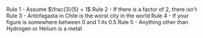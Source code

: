 Rule 1 - Assume $\frac{3}{5} = 1$
Rule 2 - If there is a factor of 2, there isn't
Rule 3 - Antofagasta in Chile is the worst city in the world
Rule 4 - If your figure is somewhere between 0 and 1 its 0.5
Rule 5 - Anything other than Hydrogen or Helium is a metal